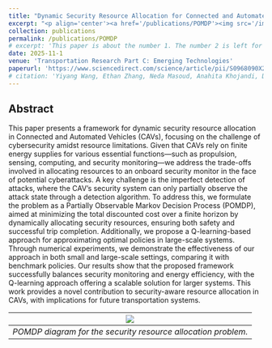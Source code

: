 ```yaml
---
title: "Dynamic Security Resource Allocation for Connected and Automated Vehicles"
excerpt: "<p align='center'><a href='/publications/POMDP'><img src='/images/POMDP.png' style='width: 500px;'/></a></p>"
collection: publications
permalink: /publications/POMDP
# excerpt: 'This paper is about the number 1. The number 2 is left for future work.'
date: 2025-11-1
venue: 'Transportation Research Part C: Emerging Technologies'
paperurl: 'https://www.sciencedirect.com/science/article/pii/S0968090X25003560'
# citation: 'Yiyang Wang, Ethan Zhang, Neda Masoud, Anahita Khojandi, Dynamic cybersecurity resource allocation in connected and automated vehicles, <i>Transportation Research Part C: Emerging Technologies, Volume 180, 2025, 105352</i>, ISSN 0968-090X.'
---
```


<!-- [[PDF]](https://www.researchgate.net/publication/345699783_Adversarial_Online_Learning_with_Variable_Plays_in_the_Pursuit-Evasion_Game_Theoretical_Foundations_and_Application_in_Connected_and_Automated_Vehicle_Cybersecurity)
[[CODE]](https://github.com/wayiya/adversarial_multi_armed_bandit_variable_plays) -->

## Abstract
This paper presents a framework for dynamic security resource allocation in Connected and Automated Vehicles (CAVs), focusing on the challenge of cybersecurity amidst resource limitations. Given that CAVs rely on finite energy supplies for various essential functions—such as propulsion, sensing, computing, and security monitoring—we address the trade-offs involved in allocating resources to an onboard security monitor in the face of potential cyberattacks. A key challenge is the imperfect detection of attacks, where the CAV’s security system can only partially observe the attack state through a detection algorithm. To address this, we formulate the problem as a Partially Observable Markov Decision Process (POMDP), aimed at minimizing the total discounted cost over a finite horizon by dynamically allocating security resources, ensuring both safety and successful trip completion. Additionally, we propose a Q-learning-based approach for approximating optimal policies in large-scale systems. Through numerical experiments, we demonstrate the effectiveness of our approach in both small and large-scale settings, comparing it with benchmark policies. Our results show that the proposed framework successfully balances security monitoring and energy efficiency, with the Q-learning approach offering a scalable solution for larger systems. This work provides a novel contribution to security-aware resource allocation in CAVs, with implications for future transportation systems.

| ![](/images/POMDP.png) |
|:--:|
| *POMDP diagram for the security resource allocation problem.* |

